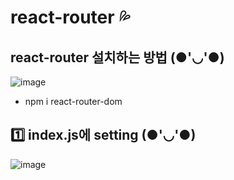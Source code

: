 # react-router 💦

## react-router 설치하는 방법 (●'◡'●)

![image](https://github.com/myunzzhang/react_basic/assets/129017008/47a83181-5597-4d79-8574-9234ca7142cb)

  *  npm i react-router-dom

## 1️⃣ index.js에 setting (●'◡'●)

![image](https://github.com/myunzzhang/react_basic/assets/129017008/c32ffbf4-c3c3-4066-8e33-5aade3963320)
